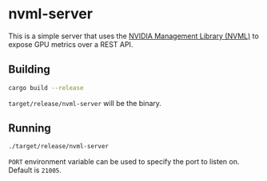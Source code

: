 # nvml-server

This is a simple server that uses the [NVIDIA Management Library (NVML)](https://developer.nvidia.com/nvidia-management-library-nvml) to expose GPU metrics over a REST API.

## Building

```bash
cargo build --release
```

`target/release/nvml-server` will be the binary.

## Running

```bash
./target/release/nvml-server
```

`PORT` environment variable can be used to specify the port to listen on. Default is `21005`.
